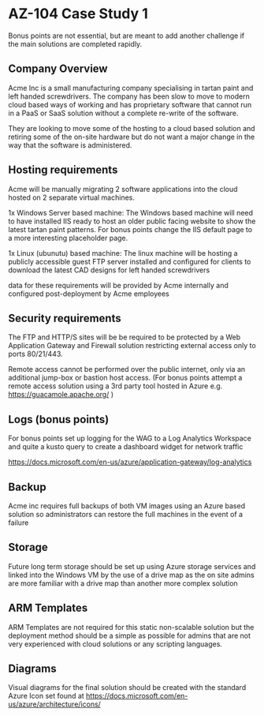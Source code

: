 # AZ-104 Case Study 1

Bonus points are not essential, but are meant to add another challenge if the main solutions are completed rapidly.

## Company Overview

Acme Inc is a small manufacturing company specialising in tartan paint and left handed screwdrivers. The company has been slow to move to modern cloud based ways of working and has proprietary software that cannot run in a PaaS or SaaS solution without a complete re-write of the software.

They are looking to move some of the hosting to a cloud based solution and retiring some of the on-site hardware but do not want a major change in the way that the software is administered.

## Hosting requirements

Acme will be manually migrating 2 software applications into the cloud hosted on 2 separate virtual machines.

1x Windows Server based machine:
The Windows based machine will need to have installed IIS ready to host an older public facing website to show the latest tartan paint patterns. For bonus points change the IIS default page to a more interesting placeholder page.


1x Linux (ubunutu) based machine:
The linux machine will be hosting a publicly accessible guest FTP server installed and configured for clients to download the latest CAD designs for left handed screwdrivers

data for these requirements will be provided by Acme internally and configured post-deployment by Acme employees

## Security requirements

The FTP and HTTP/S sites will be be required to be protected by a Web Application Gateway and Firewall solution restricting external access only to ports 80/21/443.

Remote access cannot be performed over the public internet, only via an additional jump-box or bastion host access. (For bonus points attempt a remote access solution using a 3rd party tool hosted in Azure e.g. https://guacamole.apache.org/ )

## Logs (bonus points)

For bonus points set up logging for the WAG to a Log Analytics Workspace and quite a kusto query to create a dashboard widget for network traffic

https://docs.microsoft.com/en-us/azure/application-gateway/log-analytics


## Backup

Acme inc requires full backups of both VM images using an Azure based solution so administrators can restore the full machines in the event of a failure

## Storage

Future long term storage should be set up using Azure storage services and linked into the Windows VM by the use of a drive map as the on site admins are more familiar with a drive map than another more complex solution

## ARM Templates

ARM Templates are not required for this static non-scalable solution but the deployment method should be a simple as possible for admins that are not very experienced with cloud solutions or any scripting languages. 

## Diagrams

Visual diagrams for the final solution should be created with the standard Azure Icon set found at https://docs.microsoft.com/en-us/azure/architecture/icons/

